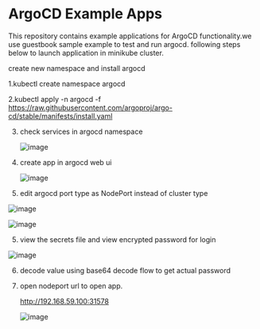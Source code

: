 # ArgoCD Example Apps

This repository contains example applications for  ArgoCD functionality.we use guestbook sample example to test and run argocd. following steps below to launch application in minikube
cluster. 

create new namespace and install argocd 

1.kubectl create namespace argocd

2.kubectl apply -n argocd -f https://raw.githubusercontent.com/argoproj/argo-cd/stable/manifests/install.yaml


3. check services in argocd namespace

    ![image](https://github.com/user-attachments/assets/aa67f4cf-9b54-4586-9480-67d98a73a49d)


4. create app in argocd web ui


   ![image](https://github.com/user-attachments/assets/9fb19ac9-f62e-4df6-95e2-e61b6e0ed8f0)





6. edit argocd port type as NodePort instead of cluster type 

  ![image](https://github.com/user-attachments/assets/88c18ccb-19de-4beb-b7f2-f7b9dda36ab7)


  ![image](https://github.com/user-attachments/assets/7ecdf84e-2fa5-4c02-a4a7-7becb5786714)



5. view the secrets file and view encrypted password for login

![image](https://github.com/user-attachments/assets/d500c1c4-3dea-42a9-83b2-80d713272f6f)


6. decode value using base64 decode flow to get actual password


7. open nodeport url to open app.

   http://192.168.59.100:31578


   ![image](https://github.com/user-attachments/assets/be70d0b0-961b-48c0-a66c-aa107ad0edaf)


   




